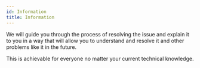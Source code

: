 ```yaml
---
id: Information
title: Information
---
```


We will guide you through the process of resolving the issue and explain it to you in a way that will allow you to understand and resolve it and other problems like it in the future.

This is achievable for everyone no matter your current technical knowledge.
